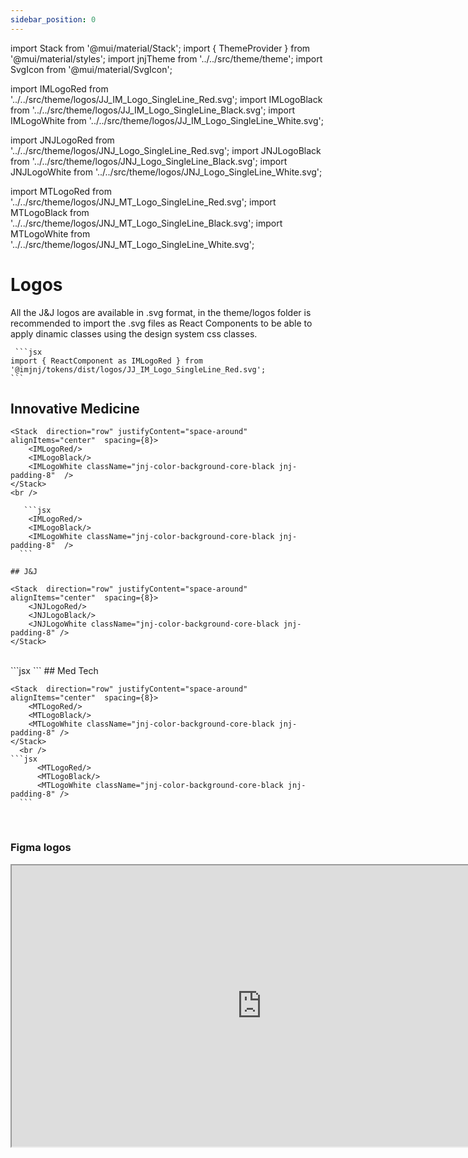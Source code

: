 ```yaml
---
sidebar_position: 0
---
```


import Stack from '@mui/material/Stack';
import { ThemeProvider } from '@mui/material/styles';
import jnjTheme from '../../src/theme/theme';
import SvgIcon from '@mui/material/SvgIcon';

import IMLogoRed from '../../src/theme/logos/JJ_IM_Logo_SingleLine_Red.svg';
import IMLogoBlack from '../../src/theme/logos/JJ_IM_Logo_SingleLine_Black.svg';
import IMLogoWhite from '../../src/theme/logos/JJ_IM_Logo_SingleLine_White.svg';

import JNJLogoRed from '../../src/theme/logos/JNJ_Logo_SingleLine_Red.svg';
import JNJLogoBlack from '../../src/theme/logos/JNJ_Logo_SingleLine_Black.svg';
import JNJLogoWhite from '../../src/theme/logos/JNJ_Logo_SingleLine_White.svg';

import MTLogoRed from '../../src/theme/logos/JNJ_MT_Logo_SingleLine_Red.svg';
import MTLogoBlack from '../../src/theme/logos/JNJ_MT_Logo_SingleLine_Black.svg';
import MTLogoWhite from '../../src/theme/logos/JNJ_MT_Logo_SingleLine_White.svg';

  <ThemeProvider theme={jnjTheme}>

  # Logos

  All the J&J logos are available in .svg format, in the theme/logos folder is recommended to import the .svg files as React Components to be able to apply dinamic classes using the design system css classes.

     ```jsx
    import { ReactComponent as IMLogoRed } from '@imjnj/tokens/dist/logos/JJ_IM_Logo_SingleLine_Red.svg';
    ```

## Innovative Medicine

    <Stack  direction="row" justifyContent="space-around" alignItems="center"  spacing={8}>
        <IMLogoRed/>
        <IMLogoBlack/>
        <IMLogoWhite className="jnj-color-background-core-black jnj-padding-8"  />
    </Stack>
    <br />

       ```jsx
        <IMLogoRed/>
        <IMLogoBlack/>
        <IMLogoWhite className="jnj-color-background-core-black jnj-padding-8"  />
      ```

    ## J&J

    <Stack  direction="row" justifyContent="space-around" alignItems="center"  spacing={8}>
        <JNJLogoRed/>
        <JNJLogoBlack/>
        <JNJLogoWhite className="jnj-color-background-core-black jnj-padding-8" />
    </Stack>
  <br />
    ```jsx
        <JNJLogoRed/>
        <JNJLogoBlack/>
        <JNJLogoWhite className="jnj-color-background-core-black jnj-padding-8" />
    ```
    ## Med Tech

    <Stack  direction="row" justifyContent="space-around" alignItems="center"  spacing={8}>
        <MTLogoRed/>
        <MTLogoBlack/>
        <MTLogoWhite className="jnj-color-background-core-black jnj-padding-8" />
    </Stack>
      <br />
    ```jsx
          <MTLogoRed/>
          <MTLogoBlack/>
          <MTLogoWhite className="jnj-color-background-core-black jnj-padding-8" />
      ```

  </ThemeProvider>
  <br />

### Figma logos

<iframe
  height="450"
  width="800"
  src="https://www.figma.com/embed?embed_host=share&url=https%3A%2F%2Fwww.figma.com%2Ffile%2FxTiCfjt9icR0Ydlrn2VmpO%2FAtoms-J%2526J---v1.1.0%3Ftype%3Ddesign%26node-id%3D410%253A5344%26mode%3Ddesign%26t%3DGux2WSXUdOktEYFd-1"
  allowfullscreen
/>
